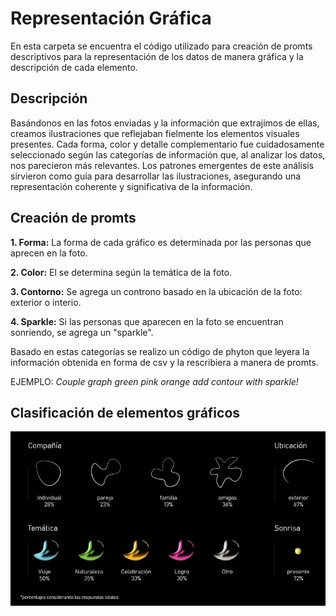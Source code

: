 # Representación Gráfica

En esta carpeta se encuentra el código utilizado para creación de promts descriptivos para la representación de los datos de manera gráfica y la descripción de cada elemento.

## Descripción

Basándonos en las fotos enviadas y la información que extrajimos de ellas, creamos ilustraciones que reflejaban fielmente los elementos visuales presentes. Cada forma, color y detalle complementario fue cuidadosamente seleccionado según las categorías de información que, al analizar los datos, nos parecieron más relevantes. Los patrones emergentes de este análisis sirvieron como guía para desarrollar las ilustraciones, asegurando una representación coherente y significativa de la información.

## Creación de promts
**1. Forma:**
   	La forma de cada gráfico es determinada por las personas que aprecen en la foto.
    
**2. Color:**
  	El se determina según la temática de la foto.
   
**3. Contorno:**
  	Se agrega un controno basado en la ubicación de la foto: exterior o interio.
   
**4. Sparkle:**
		Si las personas que aparecen en la foto se encuentran sonriendo, se agrega un "sparkle".

Basado en estas categorías se realizo un código de phyton que leyera la información obtenida en forma de csv y la rescribiera a manera de promts.

EJEMPLO: *Couple graph green pink orange add contour with sparkle!*

## Clasificación de elementos gráficos
![Elementos gráficos](03_Representacion/Graficos.jpeg)

